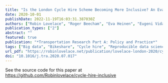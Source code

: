 ```yaml
---
title: "Is the London Cycle Hire Scheme Becoming More Inclusive? An Evaluation of the Shifting Spatial Distribution of Uptake Based on 70 Million Trips"
date: 2020-10-01
publishDate: 2022-11-19T16:03:31.387030Z
authors: ["Robin Lovelace", "Roger Beecham", "Eva Heinen", "Eugeni Vidal Tortosa", "Yuanxuan Yang", "Chris Slade", "Antonia Roberts"]
publication_types: ["2"]
abstract: ""
featured: true
publication: "*Transportation Research Part A: Policy and Practice*"
tags: ["Big data", "Bikeshare", "Cycle hire", "Reproducible data science", "Transport equity"]
url_pdf: "https://robinlovelace.net/publication/lovelace-london-2020/cycle-hire-preprint-final.pdf"
doi: "10.1016/j.tra.2020.07.017"
---
```


See the source code for this paper at https://github.com/Robinlovelace/cycle-hire-inclusive
